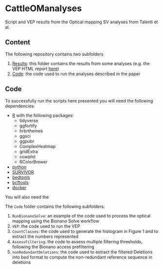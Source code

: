# CattleOManalyses
Script and VEP results from the Optical mapping SV analyses from Talenti et al.

## Content
The following repository contains two subfolders
 1. [Results](https://github.com/evotools/CattleOManalyses/tree/main/Results): this folder contains the results from some analyses (e.g. the VEP HTML report [here]())
 2. [Code](https://github.com/evotools/CattleOManalyses/tree/main/Code): the code used to run the analyses described in the paper

## Code
To successfully run the scripts here presented you will need the following dependencies:
- [R](https://www.r-project.org/) with the following packages:
  - tidyverse
  - ggfortify
  - hrbrthemes
  - ggsci
  - ggpubr
  - ComplexHeatmap
  - gridExtra
  - cowplot
  - RColorBrewer
- [python](https://www.python.org/)
- [SURVIVOR](https://github.com/fritzsedlazeck/SURVIVOR/)
- [bedtools](https://bedtools.readthedocs.io/en/latest/)
- [bcftools](https://samtools.github.io/bcftools/bcftools.html)
- [docker](https://samtools.github.io/bcftools/bcftools.html)

You will also need the 

The `Code` folder contains the following subfolders:
 1. `RunBionanoSolve`: an example of the code used to process the optical mapping using the Bionano Solve workflow
 1. `VEP`: the code used to run the VEP
 2. `CountClasses`: the code used to generate the histogram in Figure 1 and to extract the numbers represented
 3. `AssessFiltering`: the code to assess multiple filtering thresholds, following the Bionano access prefiltering
 4. `nonRedundantDeletions`: the code used to extract the filtered Deletions into bed format to compute the non-redundant reference sequence in deletions 
